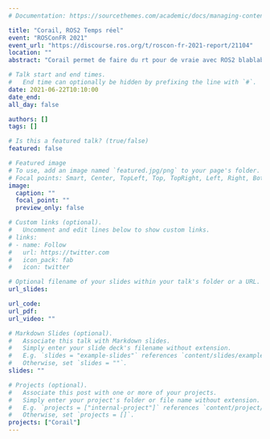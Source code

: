 ```yaml
---
# Documentation: https://sourcethemes.com/academic/docs/managing-content/

title: "Corail, ROS2 Temps réel"
event: "ROSConFR 2021"
event_url: "https://discourse.ros.org/t/roscon-fr-2021-report/21104"
location: "" 
abstract: "Corail permet de faire du rt pour de vraie avec ROS2 blablabla"

# Talk start and end times.
#   End time can optionally be hidden by prefixing the line with `#`.
date: 2021-06-22T10:10:00
date_end: 
all_day: false

authors: []
tags: []

# Is this a featured talk? (true/false)
featured: false

# Featured image
# To use, add an image named `featured.jpg/png` to your page's folder. 
# Focal points: Smart, Center, TopLeft, Top, TopRight, Left, Right, BottomLeft, Bottom, BottomRight.
image:
  caption: ""
  focal_point: ""
  preview_only: false

# Custom links (optional).
#   Uncomment and edit lines below to show custom links.
# links:
# - name: Follow
#   url: https://twitter.com
#   icon_pack: fab
#   icon: twitter

# Optional filename of your slides within your talk's folder or a URL.
url_slides:

url_code:
url_pdf:
url_video: ""

# Markdown Slides (optional).
#   Associate this talk with Markdown slides.
#   Simply enter your slide deck's filename without extension.
#   E.g. `slides = "example-slides"` references `content/slides/example-slides.md`.
#   Otherwise, set `slides = ""`.
slides: ""

# Projects (optional).
#   Associate this post with one or more of your projects.
#   Simply enter your project's folder or file name without extension.
#   E.g. `projects = ["internal-project"]` references `content/project/deep-learning/index.md`.
#   Otherwise, set `projects = []`.
projects: ["Corail"]
---
```



